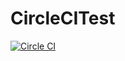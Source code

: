 # CircleCITest

[![Circle CI](https://circleci.com/gh/posaunehm/CircleCITest/tree/master.svg?style=svg)](https://circleci.com/gh/posaunehm/CircleCITest/tree/master)

